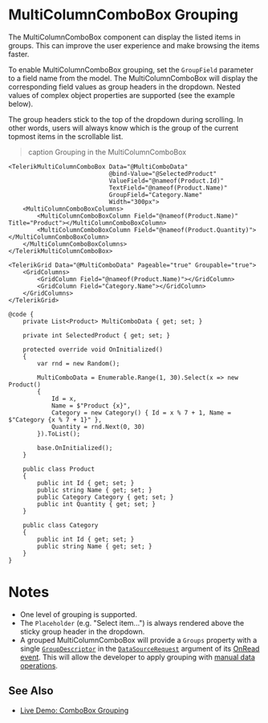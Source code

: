 
# MultiColumnComboBox Grouping

The MultiColumnComboBox component can display the listed items in groups. This can improve the user experience and make browsing the items faster.

To enable MultiColumnComboBox grouping, set the `GroupField` parameter to a field name from the model. The MultiColumnComboBox will display the corresponding field values as group headers in the dropdown. Nested values of complex object properties are supported (see the example below).

The group headers stick to the top of the dropdown during scrolling. In other words, users will always know which is the group of the current topmost items in the scrollable list.

>caption Grouping in the MultiColumnComboBox

````RAZOR
<TelerikMultiColumnComboBox Data="@MultiComboData"
                            @bind-Value="@SelectedProduct"
                            ValueField="@nameof(Product.Id)"
                            TextField="@nameof(Product.Name)"
                            GroupField="Category.Name"
                            Width="300px">
    <MultiColumnComboBoxColumns>
        <MultiColumnComboBoxColumn Field="@nameof(Product.Name)" Title="Product"></MultiColumnComboBoxColumn>
        <MultiColumnComboBoxColumn Field="@nameof(Product.Quantity)"></MultiColumnComboBoxColumn>
    </MultiColumnComboBoxColumns>
</TelerikMultiColumnComboBox>

<TelerikGrid Data="@MultiComboData" Pageable="true" Groupable="true">
    <GridColumns>
        <GridColumn Field="@nameof(Product.Name)"></GridColumn>
        <GridColumn Field="Category.Name"></GridColumn>
    </GridColumns>
</TelerikGrid>

@code {
    private List<Product> MultiComboData { get; set; }

    private int SelectedProduct { get; set; }

    protected override void OnInitialized()
    {
        var rnd = new Random();

        MultiComboData = Enumerable.Range(1, 30).Select(x => new Product()
        {
            Id = x,
            Name = $"Product {x}",
            Category = new Category() { Id = x % 7 + 1, Name = $"Category {x % 7 + 1}" },
            Quantity = rnd.Next(0, 30)
        }).ToList();

        base.OnInitialized();
    }

    public class Product
    {
        public int Id { get; set; }
        public string Name { get; set; }
        public Category Category { get; set; }
        public int Quantity { get; set; }
    }

    public class Category
    {
        public int Id { get; set; }
        public string Name { get; set; }
    }
}
````

# Notes

* One level of grouping is supported.
* The `Placeholder` (e.g. "Select item...") is always rendered above the sticky group header in the dropdown.
* A grouped MultiColumnComboBox will provide a `Groups` property with a single [`GroupDescriptor`](slug:Telerik.DataSource.GroupDescriptor) in the [`DataSourceRequest`](slug:Telerik.DataSource.DataSourceRequest) argument of its [OnRead event](slug:multicolumncombobox-events#onread). This will allow the developer to apply grouping with [manual data operations](slug:common-features-data-binding-onread).

## See Also

* [Live Demo: ComboBox Grouping](https://demos.telerik.com/blazor-ui/multicolumncombobox/grouping)
